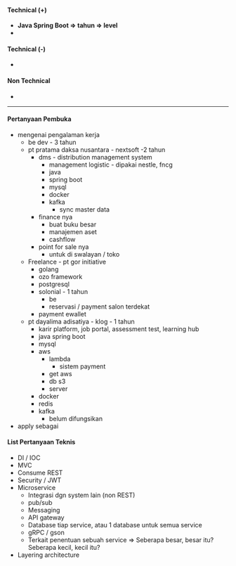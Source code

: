 #### Technical (+) 

- **Java Spring Boot => tahun => level**  
- 

#### Technical (-)  

- 

#### Non Technical  

- 

---

#### Pertanyaan Pembuka

- mengenai pengalaman kerja  
	- be dev - 3 tahun
	- pt pratama daksa nusantara - nextsoft  -2 tahun
		- dms - distribution management system
			- management logistic - dipakai nestle, fncg
			- java
			- spring boot
			- mysql
			- docker
			- kafka
				- sync master data
		- finance nya
			- buat buku besar
			- manajemen aset
			- cashflow
		- point for sale nya
			- untuk di swalayan / toko
	- Freelance - pt gor initiative
		- golang
		- ozo framework
		- postgresql
		- solonial - 1 tahun
			- be
			- reservasi / payment salon terdekat
		- payment ewallet
	- pt dayalima adisatiya - klog - 1 tahun
		- karir platform, job portal, assessment test, learning hub
		- java spring boot
		- mysql
		- aws
			- lambda
				- sistem payment
			- get aws
			- db s3
			- server
		- docker
		- redis
		- kafka
			- belum difungsikan
- apply sebagai


#### List Pertanyaan Teknis

- DI / IOC
- MVC
- Consume REST
- Security / JWT
- Microservice
	- Integrasi dgn system lain (non REST)
	- pub/sub
	- Messaging
	- API gateway
	- Database tiap service, atau 1 database untuk semua service
	- gRPC / gson
	- Terkait penentuan sebuah service => Seberapa besar, besar itu? Seberapa kecil, kecil itu?
- Layering architecture